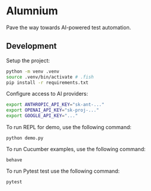 # Alumnium

Pave the way towards AI-powered test automation.

## Development

Setup the project:

```bash
python -m venv .venv
source .venv/bin/activate # .fish
pip install -r requirements.txt
```

Configure access to AI providers:

```bash
export ANTHROPIC_API_KEY="sk-ant-..."
export OPENAI_API_KEY="sk-proj-..."
export GOOGLE_API_KEY="..."
```

To run REPL for demo, use the following command:

```
python demo.py
```

To run Cucumber examples, use the following command:

```
behave
```

To run Pytest test use the following command:

```
pytest
```
